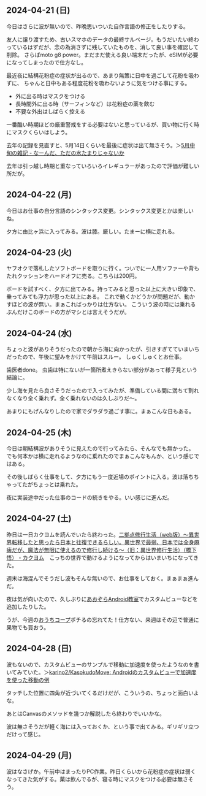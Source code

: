 ## 2024-04-21 (日)

今日はさらに波が無いので、昨晩思いついた自作言語の修正をしたりする。

友人に譲り渡すため、古いスマホのデータの最終サルベージ。もうだいたい終わっているはずだが、念の為消さずに残していたものを、消して良い事を確認して削除。
さらばmoto g8 power。まだまだ使える良い端末だったが、eSIMが必要になってしまったので仕方なし。

最近夜に結構花粉症の症状が出るので、あまり無策に日中を過ごして花粉を吸わずに、
ちゃんと日中もある程度花粉を吸わないように気をつける事にする。

- 外に出る時はマスクをつける
- 長時間外に出る時（サーフィンなど）は花粉症の薬を飲む
- 不要な外出はしばらく控える

一番酷い時期ほどの厳重警戒をする必要はないと思っているが、買い物に行く時にマスクくらいはしよう。

去年の記録を見直すと、5月14日くらいを最後に症状は出て無さそう。＞[5月中旬の雑記 - なーんだ、ただの水たまりじゃないか](https://karino2.github.io/2023/05/21/may02_dailylife.html)

去年は引っ越し時期と重なっていろいろイレギュラーがあったので評価が難しい所だが。

## 2024-04-22 (月)

今日はお仕事の自分言語のシンタックス変更。シンタックス変更とかは楽しいね。

夕方に由比ヶ浜に入ってみる。波は膝。厳しい。たまーに横に走れる。

## 2024-04-23 (火)

ヤフオクで落札したソフトボードを取りに行く。ついでに一人用ソファーや背もたれクッションをハードオフに売る。こちらは200円。

ボードを試すべく、夕方に出てみる。持ってみると思った以上に大きい印象で、乗ってみても浮力が思った以上にある。
これで動くかどうかが問題だが、動かすほどの波が無い。まぁこればっかりは仕方ない。
こういう波の時には乗れるぶんだけこのボードの方がマシとは言えそうだが。

## 2024-04-24 (水)

ちょっと波がありそうだったので朝から海に向かったが、引きすぎてていまいちだったので、午後に望みをかけて午前はスルー。
しゅくしゅくとお仕事。

歯医者done。
虫歯は特にないが一箇所煮えきらない部分があって様子見という結論に。

少し海を見たら良さそうだったので入ってみたが、準備している間に満ちて割れなくなり全く乗れず。全く乗れないのは久しぶりだ〜。

あまりにもげんなりしたので家でダラダラ過ごす事に。まぁこんな日もある。

## 2024-04-25 (木)

今日は朝結構波がありそうに見えたので行ってみたら、そんなでも無かった。
でも何本かは横に走れるようなのに乗れたのでまぁこんなもんか、という感じではある。

その後しばらく仕事をして、夕方にもう一度近場のポイントに入る。波は落ちちゃってたがちょっとは乗れた。

夜に実装途中だった仕事のコードの続きをやる。いい感じに進んだ。

## 2024-04-27 (土)

昨日は一日カクヨムを読んでいたら終わった。[二拠点修行生活（web版）～異世界転移したと思ったら日本と往復できるらしい。異世界で最弱、日本では全身麻痺だが、魔法が無限に使えるので修行し続ける～（旧：異世界修行生活）（橋下悟） - カクヨム](https://kakuyomu.jp/works/16817330665009174684)　こっちの世界で動けるようになってからはいまいちになってきた。

週末は海混んでそうだし波もそんな無いので、お仕事をしておく。まぁまぁ進んだ。

夜は気が向いたので、久しぶりに[あおぞらAndroid教室](%E3%81%82%E3%81%8A%E3%81%9E%E3%82%89Android%E6%95%99%E5%AE%A4)でカスタムビューなどを追加したりした。

うが、今週の[おうちコープ](%E3%81%8A%E3%81%86%E3%81%A1%E3%82%B3%E3%83%BC%E3%83%97)ポチるの忘れてた！仕方ない、来週はその辺で普通に果物でも買おう。

## 2024-04-28 (日)

波もないので、カスタムビューのサンプルで移動に加速度を使ったようなのを書いてみていた。＞[karino2/KasokudoMove: Androidのカスタムビューで加速度を使った移動の例](https://github.com/karino2/KasokudoMove/tree/main)

タッチした位置に四角が近づいてくるだけだが、こういうの、ちょっと面白いよな。

あとはCanvasのメソッドを幾つか解説したら終わりでいいかな。

波は無さそうだが軽く海には入っておくか、という事で出てみる。ギリギリ立つだけって感じ。

## 2024-04-29 (月)

波はなさげか。午前中はまったりPC作業。昨日くらいから花粉症の症状は弱くなってきた気がする。薬は飲んでるが、寝る時にマスクをつける必要は無さそう。